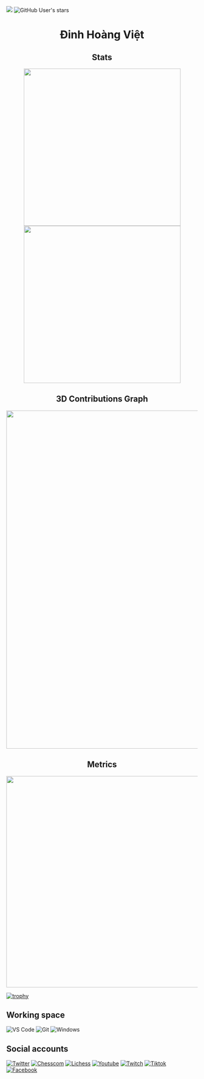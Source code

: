 ![](https://komarev.com/ghpvc/?username=M-DinhHoangViet&color=brightgreen&style=plastic)
<img alt="GitHub User's stars" src="https://img.shields.io/github/stars/M-DINHHOANGVIET?style=social">
<h1 align="center">
	Đinh Hoàng Việt
</h1>

<h2 align="center">
	Stats
</h2>

<p align="center">
	<img width="413em" src="https://github-readme-stats-theyobots.vercel.app/api?username=M-DinhHoangViet&show_icons=true&include_all_commits=true&count_private=true&hide_border=true&theme=tokyonight"/> <img width="413em" src="https://github-readme-streak-stats.herokuapp.com/?user=M-DinhHoangViet&include_all_commits=true&hide_border=true&theme=tokyonight"/>
</p>

<h2 align="center">
	3D Contributions Graph
</h2>

<p align="center">
	<a href="./github-contrib-graph.svg">
		<img width="888em" src="./profile-3d-contrib/profile-night-view.svg">
	</a>
</p>

<h2 align="center">
	Metrics
</h2>
	
<p align="center">
	<img width="555em" src="https://github.com/M-DinhHoangViet/M-DinhHoangViet/blob/main/metrics.svg"/>
</p>

[![trophy](https://github-profile-trophy.vercel.app/?username=ryo-ma&theme=onedark)](https://github.com/ryo-ma/github-profile-trophy)

## Working space
![VS Code](https://img.shields.io/badge/VSCode-%23007ACC?logo=Visual-studio-code)
![Git](https://img.shields.io/badge/-Git-%23F05032?logo=git&logoColor=%23ffffff)
![Windows](https://img.shields.io/badge/-Windows-FFFFFF?logo=window&logoColor=FFFFFF)
## Social accounts
[![Twitter](https://img.shields.io/badge/Twitter-%40DINHHOANGVIET_-blue.svg)](https://twitter.com/DINHHOANGVIET_)
[![Chesscom](https://img.shields.io/badge/-Chesscom-228B22?logo=chesscom&logoColor=228B22)](https://www.chess.com/member/m-dinhhoangviet)
[![Lichess](https://img.shields.io/badge/-Lichess-C0C0C0?logo=lichess&logoColor=C0C0C0)](https://lichess.org/@/M_DinhHoangViet)
[![Youtube](https://img.shields.io/badge/-Youtube-FFFFFF?logo=youtube&logoColor=FFFFFF)](https://www.youtube.com/channel/UCPj3r5RWmho8CMnz8r5Aw-Q)
[![Twitch](https://img.shields.io/badge/-Twitch-FFFFFF?logo=twitch&logoColor=FFFFFF)](https://www.twitch.tv/masterdinhhoangviet)
[![Tiktok](https://img.shields.io/badge/-Tiktok-FFFFFF?logo=tiktok&logoColor=FFFFFF)](https://www.tiktok.com/@m_dinhhoangviet)
[![Facebook](https://img.shields.io/badge/-Facebook-87CEFA?logo=facebook&logoColor=87CEFA)](https://www.facebook.com/profile.php?id=100074561160371)
